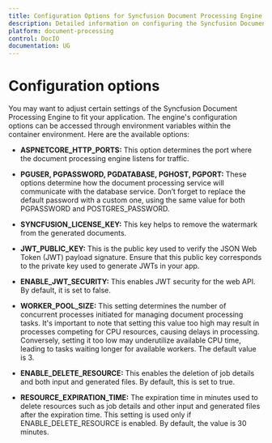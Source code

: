 ```yaml
---
title: Configuration Options for Syncfusion Document Processing Engine
description: Detailed information on configuring the Syncfusion Document Processing Engine using environment variables for optimal integration and performance.
platform: document-processing
control: DocIO
documentation: UG
---
```

# Configuration options

You may want to adjust certain settings of the Syncfusion Document Processing Engine to fit your application. The engine's configuration options can be accessed through environment variables within the container environment. Here are the available options:

- **ASPNETCORE_HTTP_PORTS:** This option determines the port where the document processing engine listens for traffic.

- **PGUSER, PGPASSWORD, PGDATABASE, PGHOST, PGPORT:** These options determine how the document processing service will communicate with the database service. Don’t forget to replace the default password with a custom one, using the same value for both PGPASSWORD and POSTGRES_PASSWORD.

- **SYNCFUSION_LICENSE_KEY:** This key helps to remove the watermark from the generated documents.

- **JWT_PUBLIC_KEY:** This is the public key used to verify the JSON Web Token (JWT) payload signature. Ensure that this public key corresponds to the private key used to generate JWTs in your app.

- **ENABLE_JWT_SECURITY:** This enables JWT security for the web API. By default, it is set to false.

- **WORKER_POOL_SIZE:** This setting determines the number of concurrent processes initiated for managing document processing tasks. It's important to note that setting this value too high may result in processes competing for CPU resources, causing delays in processing. Conversely, setting it too low may underutilize available CPU time, leading to tasks waiting longer for available workers. The default value is 3.

- **ENABLE_DELETE_RESOURCE:** This enables the deletion of job details and both input and generated files. By default, this is set to true.

- **RESOURCE_EXPIRATION_TIME:** The expiration time in minutes used to delete resources such as job details and other input and generated files after the expiration time. This setting is used only if ENABLE_DELETE_RESOURCE is enabled. By default, the value is 30 minutes.